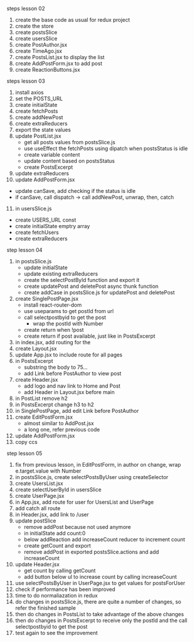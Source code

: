 steps lesson 02

1. create the base code as usual for redux project
2. create the store
3. create postsSlice
4. create usersSlice
5. create PostAuthor.jsx
6. create TimeAgo.jsx
7. create PostsList.jsx to display the list
8. create AddPostForm.jsx to add post
9. create ReactionButtons.jsx

steps lesson 03

1. install axios
2. set the POSTS_URL
3. create initialState
4. create fetchPosts
5. create addNewPost 
6. create extraReducers
7. export the state values
8. update PostList.jsx
   - get all posts values from postsSlice.js
   - use useEffect the fetchPosts using dipatch when postsStatus is idle
   - create variable content
   - update content based on postsStatus
   - create PostsExcerpt
9. update extraReducers
10. update AddPostForm.jsx
   - update canSave, add checking if the status is idle
   - if canSave, call dispatch -> call addNewPost, unwrap, then, catch
11. in usersSlice.js
   - create USERS_URL const
   - create initialState emptry array
   - create fetchUsers
   - create extraReducers

step lesson 04

1. in postsSlice.js
   - update initialState
   - update existing extraReducers
   - create the selectPostById function and export it
   - create updatePost and deletePost async thunk function
   - create addCase in postsSlice.js for updatePost and deletePost
2. create SinglePostPage.jsx
   - install react-router-dom
   - use useparams to get postId from url
   - call selectpostbyid to get the post
     - wrap the postId with Number
   - create return when !post
   - create return if post available, just like in PostsExcerpt
3. in index.jsx, add routing for the <App />
4. create Layout.jsx
5. update App.jsx to include route for all pages
6. in PostsExcerpt
   - substring the body to 75...
   - add Link before PostAuthor to view post
7. create Header.jsx
   - add logo and nav link to Home and Post
   - add Header in Layout.jsx before main
8. in PostList remove h2 
9. in PostsExcerpt change h3 to h2
10. in SinglePostPage, add edit Link before PostAuthor
11. create EditPostForm.jsx
	- almost similar to AddPost.jsx
    - a long one, refer previous code
12. update AddPostForm.jsx
13. copy ccs

step lesson 05

1. fix from previous lesson, in EditPostForm, in author on change, wrap e.target.value with Number
2. in postsSlice.js, create selectPostsByUser using createSelector
3. create UsersList.jsx
4. create selectUserById in usersSlice
5. create UserPage.jsx
6. in App.jsx, add route for user for UsersList and UserPage
7. add catch all route
8. in Header.jsx, add link to /user
9. update postSlice
	- remove addPost because not used anymore
	- in initialState add count:0
	- below addReaction add increaseCount reducer to increment count
	- create getCount and export
	- remove addPost in exported postsSlice.actions and add increaseCount
10. update Header.jsx
	- get count by calling getCount
	- add button below ul to increase count by calling increaseCount
11. use selectPostsByUser in UserPage.jsx to get values for postsForUser
12. check if performance has been improved
13. time to do normaliazation in redux
14. do changes in postsSlice.js, there are quite a number of changes, so refer the finished sample
15. then do changes in PostsList to take advantage of the above changes
16. then do changes in PostsExcerpt to receive only the postId and the call selectpostbyid to get the post
17. test again to see the improvement